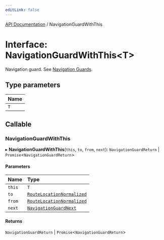 ```yaml
---
editLink: false
---
```


[API Documentation](../index.md) / NavigationGuardWithThis

# Interface: NavigationGuardWithThis<T\>

Navigation guard. See [Navigation
Guards](/guide/advanced/navigation-guards.md).

## Type parameters

| Name |
| :------ |
| `T` |

## Callable

### NavigationGuardWithThis

▸ **NavigationGuardWithThis**(`this`, `to`, `from`, `next`): `NavigationGuardReturn` \| `Promise`<`NavigationGuardReturn`\>

#### Parameters

| Name | Type |
| :------ | :------ |
| `this` | `T` |
| `to` | [`RouteLocationNormalized`](RouteLocationNormalized.md) |
| `from` | [`RouteLocationNormalized`](RouteLocationNormalized.md) |
| `next` | [`NavigationGuardNext`](NavigationGuardNext.md) |

#### Returns

`NavigationGuardReturn` \| `Promise`<`NavigationGuardReturn`\>
